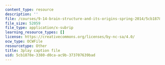 ```yaml
---
content_type: resource
description: ''
file: /courses/9-14-brain-structure-and-its-origins-spring-2014/5cb1878e3380d0caac9b373707639bad_555133.srt
file_size: 52059
file_type: application/x-subrip
learning_resource_types: []
license: https://creativecommons.org/licenses/by-nc-sa/4.0/
ocw_type: OCWFile
resourcetype: Other
title: 3play caption file
uid: 5cb1878e-3380-d0ca-ac9b-373707639bad
---
```

